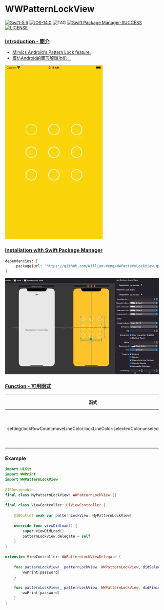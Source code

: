 # WWPatternLockView
[![Swift-5.6](https://img.shields.io/badge/Swift-5.6-orange.svg?style=flat)](https://developer.apple.com/swift/) [![iOS-14.0](https://img.shields.io/badge/iOS-14.0-pink.svg?style=flat)](https://developer.apple.com/swift/) ![TAG](https://img.shields.io/github/v/tag/William-Weng/WWPatternLockView) [![Swift Package Manager-SUCCESS](https://img.shields.io/badge/Swift_Package_Manager-SUCCESS-blue.svg?style=flat)](https://developer.apple.com/swift/) [![LICENSE](https://img.shields.io/badge/LICENSE-MIT-yellow.svg?style=flat)](https://developer.apple.com/swift/)

### [Introduction - 簡介](https://swiftpackageindex.com/William-Weng)
- [Mimics Android's Pattern Lock feature.](https://arstechnica.com/information-technology/2015/08/new-data-uncovers-the-surprising-predictability-of-android-lock-patterns/)
- [模仿Android的圖形解鎖功能。](https://medium.com/jeremy-xue-s-blog/swift-玩玩-手勢-圖形解鎖-gesture-password-6863654b3f8b)

![](./Example.webp)

### [Installation with Swift Package Manager](https://medium.com/彼得潘的-swift-ios-app-開發問題解答集/使用-spm-安裝第三方套件-xcode-11-新功能-2c4ffcf85b4b)

```bash
dependencies: [
    .package(url: "https://github.com/William-Weng/WWPatternLockView.git", .upToNextMajor(from: "1.0.0"))
]
```

![](./IBDesignable.png)

### [Function - 可用函式](https://ezgif.com/video-to-webp)
|函式|功能|
|-|-|
|setting(lockRowCount:moveLineColor:lockLineColor:selectedColor:unselectedColor:)|相關數值設定|

### Example
```swift
import UIKit
import WWPrint
import WWPatternLockView

@IBDesignable
final class MyPatternLockView: WWPatternLockView {}

final class ViewController: UIViewController {
    
    @IBOutlet weak var patternLockView: MyPatternLockView!
    
    override func viewDidLoad() {
        super.viewDidLoad()
        patternLockView.delegate = self
    }
}

extension ViewController: WWPatternLockViewDelegate {
    
    func patternLockView(_ patternLockView: WWPatternLockView, didSelected password: [Int]) {
        wwPrint(password)
    }
    
    func patternLockView(_ patternLockView: WWPatternLockView, didFinished password: [Int]) {
        wwPrint(password)
    }
}

```
